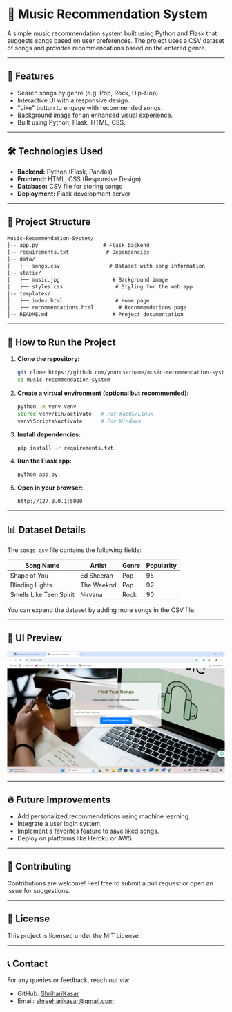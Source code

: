 # 🎵 Music Recommendation System

A simple music recommendation system built using Python and Flask that suggests songs based on user preferences. The project uses a CSV dataset of songs and provides recommendations based on the entered genre.

---

## 🌟 Features

- Search songs by genre (e.g. Pop, Rock, Hip-Hop).
- Interactive UI with a responsive design.
- "Like" button to engage with recommended songs.
- Background image for an enhanced visual experience.
- Built using Python, Flask, HTML, CSS.

---

## 🛠️ Technologies Used

- **Backend:** Python (Flask, Pandas)
- **Frontend:** HTML, CSS (Responsive Design)
- **Database:** CSV file for storing songs
- **Deployment:** Flask development server

---

## 📂 Project Structure

```
Music-Recommendation-System/
│-- app.py                     # Flask backend
│-- requirements.txt            # Dependencies
│-- data/
│   ├── songs.csv                # Dataset with song information
│-- static/
│   ├── music.jpg                 # Background image
│   ├── styles.css                 # Styling for the web app
│-- templates/
│   ├── index.html                 # Home page
│   ├── recommendations.html        # Recommendations page
│-- README.md                     # Project documentation
```

---

## 🚀 How to Run the Project

1. **Clone the repository:**
   ```bash
   git clone https://github.com/yourusername/music-recommendation-system.git
   cd music-recommendation-system
   ```

2. **Create a virtual environment (optional but recommended):**
   ```bash
   python -m venv venv
   source venv/bin/activate   # For macOS/Linux
   venv\Scripts\activate      # For Windows
   ```

3. **Install dependencies:**
   ```bash
   pip install -r requirements.txt
   ```

4. **Run the Flask app:**
   ```bash
   python app.py
   ```

5. **Open in your browser:**
   ```
   http://127.0.0.1:5000
   ```

---

## 📊 Dataset Details

The `songs.csv` file contains the following fields:

| Song Name                | Artist        | Genre    | Popularity |
|-------------------------|---------------|----------|------------|
| Shape of You             | Ed Sheeran     | Pop      | 95         |
| Blinding Lights          | The Weeknd     | Pop      | 92         |
| Smells Like Teen Spirit  | Nirvana        | Rock     | 90         |

You can expand the dataset by adding more songs in the CSV file.

---

## 🎨 UI Preview

![Music Recommendation UI](https://github.com/ShrihariKasar/Music-Recommendation-System/blob/main/static/UI%20Interface.png)

---

## 🔥 Future Improvements

- Add personalized recommendations using machine learning.
- Integrate a user login system.
- Implement a favorites feature to save liked songs.
- Deploy on platforms like Heroku or AWS.

---

## 🤝 Contributing

Contributions are welcome! Feel free to submit a pull request or open an issue for suggestions.

---

## 📄 License

This project is licensed under the MIT License.

---

## 📞 Contact

For any queries or feedback, reach out via:

- GitHub: [ShrihariKasar](https://github.com/ShrihariKasar)
- Email: shreeharikasar@gmail.com
